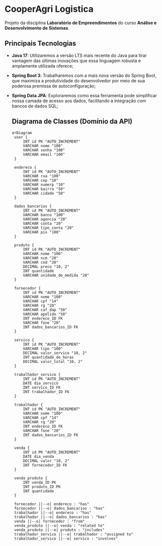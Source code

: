 # **CooperAgri Logistica**
Projeto da disciplina **Laboratório de Empreendimentos** do curso **Análise e Desenvolvimento de Sistemas**.

## Principais Tecnologias
 - **Java 17**: Utilizaremos a versão LTS mais recente do Java para tirar vantagem das últimas inovações que essa linguagem robusta e amplamente utilizada oferece;
 - **Spring Boot 3**: Trabalharemos com a mais nova versão do Spring Boot, que maximiza a produtividade do desenvolvedor por meio de sua poderosa premissa de autoconfiguração;
 - **Spring Data JPA**: Exploraremos como essa ferramenta pode simplificar nossa camada de acesso aos dados, facilitando a integração com bancos de dados SQL;
   
   ## Diagrama de Classes (Domínio da API)
   ```mermaid
   erDiagram
    user {
        INT id PK "AUTO_INCREMENT"
        VARCHAR nome "100"
        VARCHAR senha "100"
        VARCHAR email "100"
    }

    endereco {
        INT id PK "AUTO_INCREMENT"
        VARCHAR rua "100"
        VARCHAR cep "10"
        VARCHAR numerp "10"
        VARCHAR bairro "50"
        VARCHAR cidade "50"
    }

    dados_bancarios {
        INT id PK "AUTO_INCREMENT"
        VARCHAR banco "100"
        VARCHAR agencia "20"
        VARCHAR conta "20"
        VARCHAR tipo_conta "20"
        VARCHAR pix "100"
    }

    produto {
        INT id PK "AUTO_INCREMENT"
        VARCHAR nome "100"
        VARCHAR ncm "20"
        VARCHAR cod "20"
        DECIMAL preco "10, 2"
        INT quantidade
        VARCHAR unidade_de_medida "20"
    }

    fornecedor {
        INT id PK "AUTO_INCREMENT"
        VARCHAR nome "100"
        VARCHAR cpf "14"
        VARCHAR rg "20"
        VARCHAR caf_dap "50"
        VARCHAR apelido "50"
        INT endereco_ID FK
        VARCHAR fone "20"
        INT dados_bancarios_ID FK
    }

    servico {
        INT id PK "AUTO_INCREMENT"
        VARCHAR tipo "100"
        DECIMAL valor_servico "10, 2"
        INT quantidade_de_horas
        DECIMAL valor_total "10, 2"
    }

    trabalhador_servico {
        INT id PK "AUTO_INCREMENT"
        DATE dia_servico
        INT servico_ID FK
        INT trabalhador_ID FK
    }

    trabalhador {
        INT id PK "AUTO_INCREMENT"
        VARCHAR nome "100"
        VARCHAR cpf "14"
        VARCHAR rg "20"
        INT endereco_ID FK
        VARCHAR fone "20"
        INT dados_bancarios_ID FK
    }

    venda {
        INT id PK "AUTO_INCREMENT"
        DATE dia_venda
        DECIMAL valor "10, 2"
        INT fornecedor_ID FK
    }

    venda_produto {
        INT venda_ID PK
        INT produto_ID PK
        INT quantidade
    }

    fornecedor ||--o| endereco : "has"
    fornecedor ||--o| dados_bancarios : "has"
    trabalhador ||--o| endereco : "has"
    trabalhador ||--o| dados_bancarios : "has"
    venda ||--o| fornecedor : "from"
    venda_produto ||--o| venda : "related to"
    venda_produto ||--o| produto : "includes"
    trabalhador_servico ||--o| trabalhador : "assigned to"
    trabalhador_servico ||--o| servico : "involves"
```
